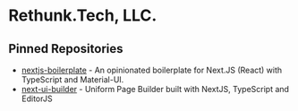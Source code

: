 # Rethunk.Tech, LLC.

## Pinned Repositories

- [nextjs-boilerplate](https://github.com/Rethunk-Tech/nextjs-boilerplate) - An opinionated boilerplate for Next.JS (React) with TypeScript and Material-UI. 
- [next-ui-builder](https://github.com/Rethunk-Tech/next-ui-builder) - Uniform Page Builder built with NextJS, TypeScript and EditorJS
